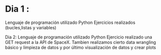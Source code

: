 #  Dia 1 :
Lenguaje de programación utilizado Python
Ejercicios realizados (bucles,listas y variables)

Dia 2:
Lenguaje de programación  utilizado Python
Ejercicio realizado  una GET request a la API de SpaceX. Tambien  realizamos cierto data wrangling básico y limpieza de datos y por último visualización de datos y crear plots
